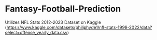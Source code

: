 # Fantasy-Football-Prediction
Utilizes NFL Stats 2012-2023 Dataset on Kaggle (https://www.kaggle.com/datasets/philiphyde1/nfl-stats-1999-2022/data?select=offense_yearly_data.csv)
